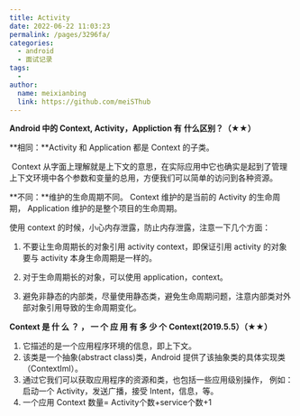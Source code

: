 ```yaml
---
title: Activity
date: 2022-06-22 11:03:23
permalink: /pages/3296fa/
categories:
  - android
  - 面试记录
tags:
  - 
author: 
  name: meixianbing
  link: https://github.com/meiSThub
---
```



**Android 中的 Context, Activity，Appliction 有** **什么区别？（****★★****）**

**相同：**Activity 和 Application 都是 Context 的子类。 

​		Context 从字面上理解就是上下文的意思，在实际应用中它也确实是起到了管理 上下文环境中各个参数和变量的总用，方便我们可以简单的访问到各种资源。 

**不同：**维护的生命周期不同。 Context 维护的是当前的 Activity 的生命周期， Application 维护的是整个项目的生命周期。 

使用 context 的时候，小心内存泄露，防止内存泄露，注意一下几个方面： 

1. 不要让生命周期长的对象引用 activity context，即保证引用 activity 的对象要与 activity 本身生命周期是一样的。 

2. 对于生命周期长的对象，可以使用 application，context。
3. 避免非静态的内部类，尽量使用静态类，避免生命周期问题，注意内部类对外部对象引用导致的生命周期变化。 



**Context 是 什 么 ？ ， 一 个 应 用 有 多 少 个** **Context(2019.5.5）（****★★****）** 

1. 它描述的是一个应用程序环境的信息，即上下文。 
2. 该类是一个抽象(abstract class)类，Android 提供了该抽象类的具体实现类（ContextIml）。 
3. 通过它我们可以获取应用程序的资源和类，也包括一些应用级别操作， 例如：启动一个 Activity，发送广播，接受 Intent，信息，等。
4. 一个应用 Context 数量= Activity个数+service个数+1